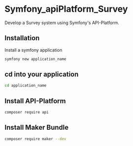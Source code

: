 # Symfony_apiPlatform_Survey

Develop a Survey system using Symfony's API-Platform.
## Installation

Install a symfony application

```bash
symfony new application_name
```

## cd into your application

```bash
cd application_name
```

## Install API-Platform

```bash
composer require api
```

## Install Maker Bundle

```bash
composer require maker --dev
```